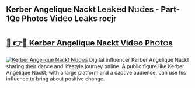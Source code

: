 ## Kerber Angelique Nackt Le𝚊k𝚎d N𝚞𝚍es - Part-1Qe Photos Vid𝚎o Le𝚊ks rocjr

# <h2><a href="http://fb4ca15.evod.top/?m=Kerber+Angelique+Nackt">🔗 👉🔴 Kerber Angelique Nackt Vid𝚎o Ph𝚘t𝚘s</a></h2>

[![Kerber Angelique Nackt N𝚞d𝚎s](https://i.imgur.com/8V9OHl7.gif)](http://fb4ca15.evod.top/?m=Kerber+Angelique+Nackt)
Digital influencer Kerber Angelique Nackt sharing their dance and lifestyle journey online. A public figure like Kerber Angelique Nackt, with a large platform and a captive audience, can use his influence to bring about positive change. 

